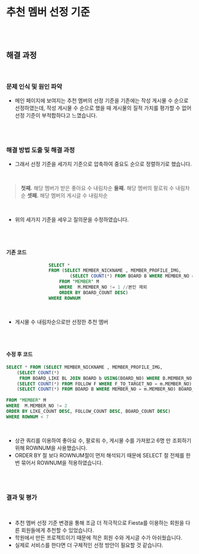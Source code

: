 # 추천 멤버 선정 기준  

<br><br>

## 해결 과정  

<br>


### 문제 인식 및 원인 파악  
- 메인 페이지에 보여지는 추천 멤버의 선정 기준을 기존에는 작성 게시물 수 순으로 선정하였는데, 작성 게시물 수 순으로 했을 때 게시물의 질적 가치를 평가할 수 없어 선정 기준이 부적합하다고 느꼈습니다.  


<br><br>

### 해결 방법 도출 및 해결 과정  
- 그래서 선정 기준을 세가지 기준으로 압축하여 중요도 순으로 정렬하기로 했습니다. 

  <br>      

> **첫째.** 해당 멤버가 받은 좋아요 수 내림차순
> **둘째.** 해당 멤버의 팔로워 수 내림차순
> **셋째.** 해당 멤버의 게시글 수 내림차순  
      

<br>

- 위의 세가지 기준을 세우고 질의문을 수정하였습니다.  

<br><br>

#### 기존 코드 

```sql
                SELECT * 
                FROM (SELECT MEMBER_NICKNAME , MEMBER_PROFILE_IMG, 
                        (SELECT COUNT(*) FROM BOARD B WHERE MEMBER_NO = m.MEMBER_NO) BOARD_COUNT
                    FROM "MEMBER" M
                    WHERE  M.MEMBER_NO != 1 //본인 제외
                    ORDER BY BOARD_COUNT DESC)
                WHERE ROWNUM
```

<br>

- 게시물 수 내림차순으로만 선정한 추천 멤버  

<br><br>

#### 수정 후 코드  


```sql
SELECT * FROM (SELECT MEMBER_NICKNAME , MEMBER_PROFILE_IMG, 
    (SELECT COUNT(*) 
     FROM BOARD_LIKE BL JOIN BOARD b USING(BOARD_NO) WHERE B.MEMBER_NO = M.MEMBER_NO) LIKE_COUNT,
 	(SELECT COUNT(*) FROM FOLLOW F WHERE F_TO_TARGET_NO = m.MEMBER_NO) FOLLOW_COUNT,
 	(SELECT COUNT(*) FROM BOARD B WHERE MEMBER_NO = m.MEMBER_NO) BOARD_COUNT
 	
FROM "MEMBER" M
WHERE  M.MEMBER_NO != 2
ORDER BY LIKE_COUNT DESC, FOLLOW_COUNT DESC, BOARD_COUNT DESC)
WHERE ROWNUM < 7
```

<br>  

- 상관 쿼리를 이용하여 좋아요 수, 팔로워 수, 게시물 수를 가져왔고 6명 만 조회하기 위해 ROWNUM을 사용했습니다.  
- ORDER BY 절 보다 ROWNUM절이 먼저 해석되기 때문에 SELECT 절 전체를 한번 묶어서 ROWNUM을 적용하였습니다.   

<br><br>

  
### 결과 및 평가 

<br>

- 추천 멤버 선정 기준 변경을 통해 조금 더 적극적으로 Fiesta를 이용하는 회원을 다른 회원들에게 추천할 수 있었습니다.
- 학원에서 만든 프로젝트이기 때문에 적은 회원 수와 게시글 수가 아쉬웠습니다.
- 실제로 서비스를 한다면 더 구체적인 선정 방안이 필요할 것 같습니다.

 <br><br> 


